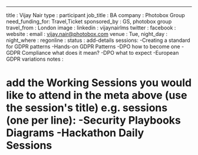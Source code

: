 ---
title           : Vijay Nair
type            : participant
job_title       : BA
company         : Photobox Group
need_funding_for: Travel,Ticket
sponsored_by    : GS, photobox group
travel_from     : London
image           : 
linkedin        : vijaynairlms
twitter         : 
facebook        :
website         : 
email           : vijay.nair@photobox.com
venue           : Tue,
night_day       : 
night_where     : 
regonline       :
status          : add-details
sessions:
-Creating a standard for GDPR patterns
-Hands-on GDPR Patterns
-DPO how to become one
-GDPR Compliance what does it mean?
-DPO what to expect
-European GDPR variations
notes :
# add the Working Sessions you would like to attend in the meta above (use the session's title) e.g. sessions (one per line): -Security Playbooks Diagrams -Hackathon Daily Sessions


